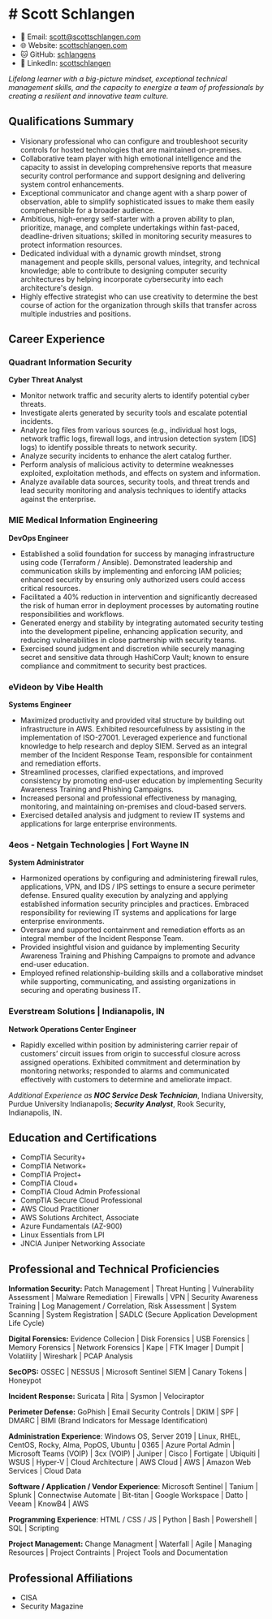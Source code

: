 # # Scott Schlangen

- 📧 Email: [scott@scottschlangen.com](mailto:scott@scottschlangen.com)
- 🌐 Website: [scottschlangen.com](http://scottschlangen.com)
- 🐱 GitHub: [schlangens](https://github.com/schlangens)
- 💼 LinkedIn: [scottschlangen](https://linkedin.com/in/scottschlangen)

_Lifelong learner with a big-picture mindset, exceptional technical management skills, and the capacity to energize a team of professionals by creating a resilient and innovative team culture._

## Qualifications Summary

- Visionary professional who can configure and troubleshoot security controls for hosted technologies that are maintained on-premises.
- Collaborative team player with high emotional intelligence and the capacity to assist in developing comprehensive reports that measure security control performance and support designing and delivering system control enhancements.
- Exceptional communicator and change agent with a sharp power of observation, able to simplify sophisticated issues to make them easily comprehensible for a broader audience.
- Ambitious, high-energy self-starter with a proven ability to plan, prioritize, manage, and complete undertakings within fast-paced, deadline-driven situations; skilled in monitoring security measures to protect information resources.
- Dedicated individual with a dynamic growth mindset, strong management and people skills, personal values, integrity, and technical knowledge; able to contribute to designing computer security architectures by helping incorporate cybersecurity into each architecture's design.
- Highly effective strategist who can use creativity to determine the best course of action for the organization through skills that transfer across multiple industries and positions.

## Career Experience

### Quadrant Information Security

**Cyber Threat Analyst**

- Monitor network traffic and security alerts to identify potential cyber threats.
- Investigate alerts generated by security tools and escalate potential incidents.
- Analyze log files from various sources (e.g., individual host logs, network traffic logs, firewall logs, and intrusion detection system [IDS] logs) to identify possible threats to network security.
- Analyze security incidents to enhance the alert catalog further.
- Perform analysis of malicious activity to determine weaknesses exploited, exploitation methods, and effects on system and information.
- Analyze available data sources, security tools, and threat trends and lead security monitoring and analysis techniques to identify attacks against the enterprise.


### MIE Medical Information Engineering

**DevOps Engineer**

- Established a solid foundation for success by managing infrastructure using code (Terraform / Ansible). Demonstrated leadership and communication skills by implementing and enforcing IAM policies; enhanced security by ensuring only authorized users could access critical resources.
- Facilitated a 40% reduction in intervention and significantly decreased the risk of human error in deployment processes by automating routine responsibilities and workflows.
- Generated energy and stability by integrating automated security testing into the development pipeline, enhancing application security, and reducing vulnerabilities in close partnership with security teams.
- Exercised sound judgment and discretion while securely managing secret and sensitive data through HashiCorp Vault; known to ensure compliance and commitment to security best practices.

### eVideon by Vibe Health

**Systems Engineer**

- Maximized productivity and provided vital structure by building out infrastructure in AWS. Exhibited resourcefulness by assisting in the implementation of ISO-27001. Leveraged experience and functional knowledge to help research and deploy SIEM. Served as an integral member of the Incident Response Team, responsible for containment and remediation efforts.
- Streamlined processes, clarified expectations, and improved consistency by promoting end-user education by implementing Security Awareness Training and Phishing Campaigns.
- Increased personal and professional effectiveness by managing, monitoring, and maintaining on-premises and cloud-based servers.
- Exercised detailed analysis and judgment to review IT systems and applications for large enterprise environments.

### 4eos - Netgain Technologies | Fort Wayne IN

**System Administrator**

- Harmonized operations by configuring and administering firewall rules, applications, VPN, and IDS / IPS settings to ensure a secure perimeter defense. Ensured quality execution by analyzing and applying established information security principles and practices. Embraced responsibility for reviewing IT systems and applications for large enterprise environments.
- Oversaw and supported containment and remediation efforts as an integral member of the Incident Response Team.
- Provided insightful vision and guidance by implementing Security Awareness Training and Phishing Campaigns to promote and advance end-user education.
- Employed refined relationship-building skills and a collaborative mindset while supporting, communicating, and assisting organizations in securing and operating business IT.

### Everstream Solutions | Indianapolis, IN

**Network Operations Center Engineer**

- Rapidly excelled within position by administering carrier repair of customers’ circuit issues from origin to successful closure across assigned operations. Exhibited commitment and determination by monitoring networks; responded to alarms and communicated effectively with customers to determine and ameliorate impact.

_Additional Experience as_ **_NOC Service Desk Technician_**, Indiana University, Purdue University Indianapolis; **_Security_** **_Analyst_**, Rook Security, Indianapolis, IN.

## Education and Certifications

- CompTIA Security+
- CompTIA Network+
- CompTIA Project+
- CompTIA Cloud+
- CompTIA Cloud Admin Professional 
- CompTIA Secure Cloud Professional 
- AWS Cloud Practitioner
- AWS Solutions Architect, Associate
- Azure Fundamentals (AZ-900)
- Linux Essentials from LPI
- JNCIA Juniper Networking Associate

## Professional and Technical Proficiencies

**Information Security:** Patch Management | Threat Hunting | Vulnerability Assessment | Malware Remediation | Firewalls | VPN | Security Awareness Training | Log Management / Correlation, Risk Assessment | System Scanning | System Registration | SADLC (Secure Application Development Life Cycle)

**Digital Forensics:** Evidence Collecion | Disk Forensics | USB Forensics | Memory Forensics | Network Forensics | Kape | FTK Imager | Dumpit | Volatility | Wireshark | PCAP Analysis 

**SecOPS:** OSSEC | NESSUS | Microsoft Sentinel SIEM | Canary Tokens | Honeypot

**Incident Response:** Suricata | Rita | Sysmon | Velociraptor

**Perimeter Defense:** GoPhish | Email Security Controls | DKIM | SPF | DMARC | BIMI (Brand Indicators for Message Identification)

**Administration Experience**: Windows OS, Server 2019 | Linux, RHEL, CentOS, Rocky, Alma, PopOS, Ubuntu | 0365 | Azure Portal Admin | Microsoft Teams (VOIP) | 3cx (VOIP) | Juniper | Cisco | Fortigate | Ubiquiti | WSUS | Hyper-V | Cloud Architecture | AWS Cloud | AWS | Amazon Web Services | Cloud Data 

**Software / Application / Vendor Experience**: Microsoft Sentinel |  Tanium | Splunk | Connectwise Automate | Bit-titan | Google Workspace | Datto | Veeam | KnowB4 |  AWS

**Programming Experience**: HTML / CSS / JS | Python | Bash | Powershell | SQL | Scripting

**Project Management:** Change Managment | Waterfall | Agile | Managing Resources | Project Contraints | Project Tools and Documentation

## Professional Affiliations

- CISA
- Security Magazine
